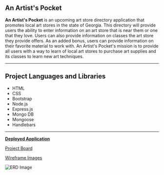 ## An Artist's Pocket

**An Artist's Pocket** is an upcoming art store directory application that promotes local art stores in the state of Georgia. This directory will provide users the ability to enter information on an art store that is near them or one that they love. Users can also provide information on classes the art store they provide offers. As an added bonus, users can provide information on their favorite material to work with. An Artist's Pocket's mission is to provide all users with a way to learn of local art stores to purchase art supplies and its classes to learn new art techniques.

---
## Project Languages and Libraries
* HTML
* CSS
* Bootstrap
* Node.js
* Express.js
* Mongo DB
* Mongoose
* Handlebars

---

[**Deployed Application**](www.google.com)

[Project Board](https://github.com/users/cydneypo034/projects/3)

[Wireframe Images](https://marvelapp.com/project/4287957/)

![ERD Image](./images/PaintAppERD.png)
